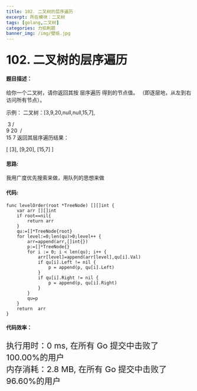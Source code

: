 ```yaml
---
title: 102. 二叉树的层序遍历
excerpt: 所在模块：二叉树
tags: [golang,二叉树]
categories: 力扣刷题
banner_img: /img/壁纸.jpg
---
```


### <font size=6px>102. 二叉树的层序遍历</font>

#### 题目描述：

给你一个二叉树，请你返回其按 层序遍历 得到的节点值。 （即逐层地，从左到右访问所有节点）。

 

示例：
二叉树：[3,9,20,null,null,15,7],

​	3
   / \
  9  20
​    /  \
   15   7
返回其层序遍历结果：

[
  [3],
  [9,20],
  [15,7]
]

#### 思路:

我用广度优先搜索来做，用队列的思想来做

#### 代码:

```golang
func levelOrder(root *TreeNode) [][]int {
    var arr [][]int
    if root==nil{
        return arr
    }
    qu:=[]*TreeNode{root}
    for level:=0;len(qu)>0;level++ {
        arr=append(arr,[]int{})
        p:=[]*TreeNode{}
        for i := 0; i < len(qu); i++ {
            arr[level]=append(arr[level],qu[i].Val)
            if qu[i].Left != nil {
                p = append(p, qu[i].Left)
            }
            if qu[i].Right != nil {
                p = append(p, qu[i].Right)
            }
        }
        qu=p
    }
    return  arr
}
```

#### 代码效率：

<p class="note note-primary"; style="font-size:22px">
   执行用时：0 ms, 在所有 Go 提交中击败了100.00%的用户<br>
   内存消耗：2.8 MB, 在所有 Go 提交中击败了96.60%的用户
</p>
